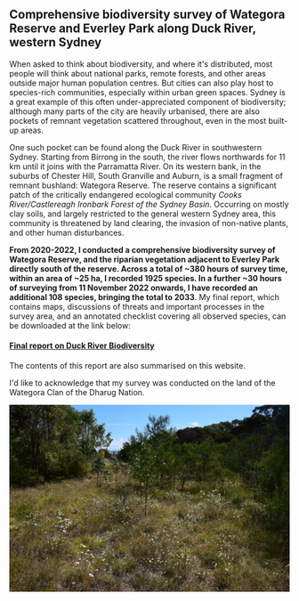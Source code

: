 ## **Comprehensive biodiversity survey of Wategora Reserve and Everley Park along Duck River, western Sydney**

When asked to think about biodiversity, and where it's distributed, most people will think about national parks, remote forests, and other areas outside major human population centres. But cities can also play host to species-rich communities, especially within urban green spaces. Sydney is a great example of this often under-appreciated component of biodiversity; although many parts of the city are heavily urbanised, there are also pockets of remnant vegetation scattered throughout, even in the most built-up areas. 

One such pocket can be found along the Duck River in southwestern Sydney. Starting from Birrong in the south, the river flows northwards for 11 km until it joins with the Parramatta River. On its western bank, in the suburbs of Chester Hill, South Granville and Auburn, is a small fragment of remnant bushland: Wategora Reserve. The reserve contains a significant patch of the critically endangered ecological community *Cooks River/Castlereagh Ironbark Forest of the Sydney Basin*. Occurring on mostly clay soils, and largely restricted to the general western Sydney area, this community is threatened by land clearing, the invasion of non-native plants, and other human disturbances.

**From 2020-2022, I conducted a comprehensive biodiversity survey of Wategora Reserve, and the riparian vegetation adjacent to Everley Park directly south of the reserve. Across a total of ~380 hours of survey time, within an area of ~25 ha, I recorded 1925 species. In a further ~30 hours of surveying from 11 November 2022 onwards, I have recorded an additional 108 species, bringing the total to 2033**. My final report, which contains maps, discussions of threats and important processes in the survey area, and an annotated checklist covering all observed species, can be downloaded at the link below: 
#### [Final report on Duck River Biodiversity](duck_river_survey_v1-3.pdf)

The contents of this report are also summarised on this website.  

I'd like to acknowledge that my survey was conducted on the land of the Wategora Clan of the Dharug Nation.

![grassy](images/grassywoodland.jpg)